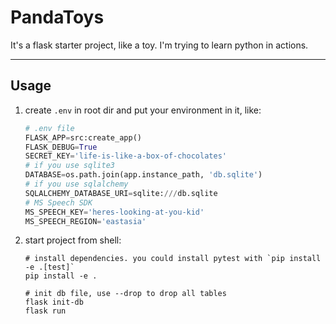 # PandaToys

It's a flask starter project, like a toy. I'm trying to learn python in actions.

---

## Usage

1. create `.env` in root dir and put your environment in it, like:

   ```python
   # .env file
   FLASK_APP=src:create_app()
   FLASK_DEBUG=True
   SECRET_KEY='life-is-like-a-box-of-chocolates'
   # if you use sqlite3
   DATABASE=os.path.join(app.instance_path, 'db.sqlite')
   # if you use sqlalchemy
   SQLALCHEMY_DATABASE_URI=sqlite:///db.sqlite
   # MS Speech SDK
   MS_SPEECH_KEY='heres-looking-at-you-kid'
   MS_SPEECH_REGION='eastasia'
   ```

2. start project from shell:

   ```shell
   # install dependencies. you could install pytest with `pip install -e .[test]`
   pip install -e .

   # init db file, use --drop to drop all tables
   flask init-db
   flask run
   ```
